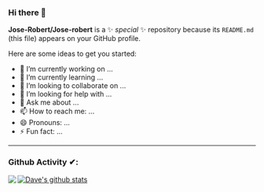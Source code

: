 ### Hi there 👋

**Jose-Robert/Jose-robert** is a ✨ _special_ ✨ repository because its `README.md` (this file) appears on your GitHub profile.

Here are some ideas to get you started:

- 🔭 I’m currently working on ...
- 🌱 I’m currently learning ...
- 👯 I’m looking to collaborate on ...
- 🤔 I’m looking for help with ...
- 💬 Ask me about ...
- 📫 How to reach me: ...
- 😄 Pronouns: ...
- ⚡ Fun fact: ...


---
### Github Activity ✔:

<a href="https://github.com/Jose-Robert">
  <img align="left" src="https://github-readme-stats.vercel.app/api/top-langs/?username=Jose-Robert&theme=tokyonight" />
  </a>

<a href="https://github.com/Jose-Robert">
 <img align="center" src="https://github-readme-stats.vercel.app/api?username=Jose-Robert&show_icons=true&theme=tokyonight&line_height=27" alt="Dave's github stats"/>
</a>
